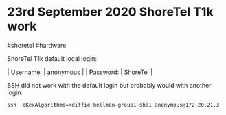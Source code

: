 # 23rd September 2020 ShoreTel T1k work
#shoretel #hardware 

ShoreTel T1k default local login:

| Username: | anonymous |
| Password: | ShoreTel |

SSH did not work with the default login but probably would with another login:

```
ssh -oKexAlgorithms=+diffie-hellman-group1-sha1 anonymous@172.20.21.3
```
